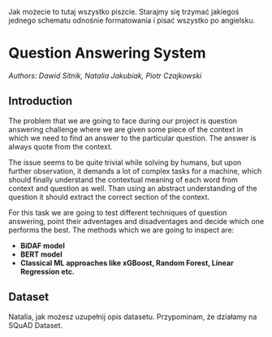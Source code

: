 Jak możecie to tutaj wszystko piszcie. Starajmy się trzymać jakiegoś jednego schematu odnośnie formatowania i pisać wszystko po angielsku.

# Question Answering System
*Authors: Dawid Sitnik, Natalia Jakubiak, Piotr Czajkowski*

## Introduction
The problem that we are going to face during our project is question answering challenge where we are given some piece of the context in which we need to find an answer to the particular question. The answer is always quote from the context. 

The issue seems to be quite trivial while solving by humans, but upon further observation, it demands a lot of complex tasks for a machine, which should finally understand the contextual meaning of each word from context and question as well. Than using an abstract understanding of the question it should extract the correct section of the context.

For this task we are going to test different techniques of question answering, point their adventages and disadventages and decide which one performs the best. The methods which we are going to inspect are:
* **BiDAF model**
* **BERT model**
* **Classical ML approaches like xGBoost, Random Forest, Linear Regression etc.**

## Dataset
Natalia, jak możesz uzupełnij opis datasetu. Przypominam, że działamy na SQuAD Dataset.
